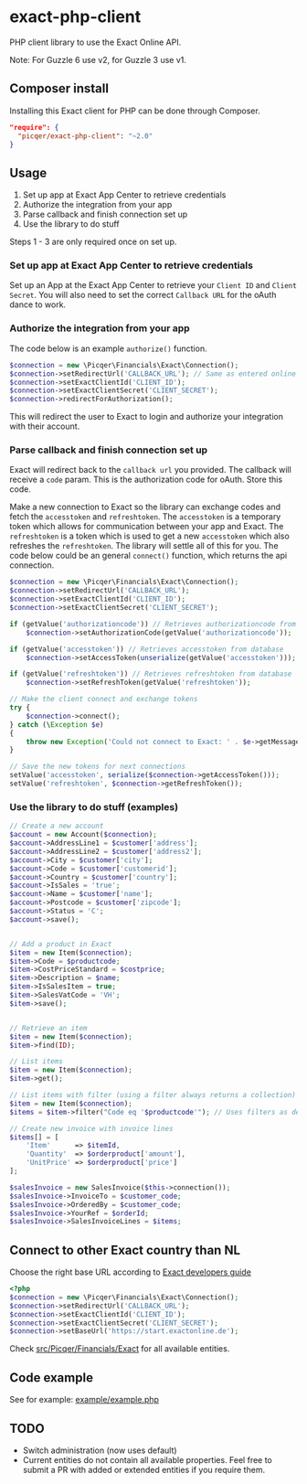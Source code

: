 # exact-php-client

PHP client library to use the Exact Online API.

Note: For Guzzle 6 use v2, for Guzzle 3 use v1.

## Composer install
Installing this Exact client for PHP can be done through Composer.

```json
"require": {
  "picqer/exact-php-client": "~2.0"
}
```

## Usage

1. Set up app at Exact App Center to retrieve credentials
2. Authorize the integration from your app
3. Parse callback and finish connection set up
4. Use the library to do stuff

Steps 1 - 3 are only required once on set up.

### Set up app at Exact App Center to retrieve credentials

Set up an App at the Exact App Center to retrieve your `Client ID` and `Client Secret`.
You will also need to set the correct `Callback URL` for the oAuth dance to work.

### Authorize the integration from your app

The code below is an example `authorize()` function.

```php
$connection = new \Picqer\Financials\Exact\Connection();
$connection->setRedirectUrl('CALLBACK_URL'); // Same as entered online in the App Center
$connection->setExactClientId('CLIENT_ID');
$connection->setExactClientSecret('CLIENT_SECRET');
$connection->redirectForAuthorization();
```

This will redirect the user to Exact to login and authorize your integration with their account.

### Parse callback and finish connection set up
Exact will redirect back to the `callback url` you provided. The callback will receive a `code` param. 
This is the authorization code for oAuth. Store this code.

Make a new connection to Exact so the library can exchange codes and fetch the `accesstoken` and `refreshtoken`.
The `accesstoken` is a temporary token which allows for communication between your app and Exact.
The `refreshtoken` is a token which is used to get a new `accesstoken` which also refreshes the `refreshtoken`. 
The library will settle all of this for you. The code below could be an general `connect()` function, which returns
the api connection.

```php
$connection = new \Picqer\Financials\Exact\Connection();
$connection->setRedirectUrl('CALLBACK_URL');
$connection->setExactClientId('CLIENT_ID');
$connection->setExactClientSecret('CLIENT_SECRET');

if (getValue('authorizationcode')) // Retrieves authorizationcode from database
    $connection->setAuthorizationCode(getValue('authorizationcode'));

if (getValue('accesstoken')) // Retrieves accesstoken from database
    $connection->setAccessToken(unserialize(getValue('accesstoken')));

if (getValue('refreshtoken')) // Retrieves refreshtoken from database
    $connection->setRefreshToken(getValue('refreshtoken'));

// Make the client connect and exchange tokens
try {
    $connection->connect();
} catch (\Exception $e)
{
    throw new Exception('Could not connect to Exact: ' . $e->getMessage());
}

// Save the new tokens for next connections
setValue('accesstoken', serialize($connection->getAccessToken()));
setValue('refreshtoken', $connection->getRefreshToken());
```

### Use the library to do stuff (examples)

```php
// Create a new account
$account = new Account($connection);
$account->AddressLine1 = $customer['address'];
$account->AddressLine2 = $customer['address2'];
$account->City = $customer['city'];
$account->Code = $customer['customerid'];
$account->Country = $customer['country'];
$account->IsSales = 'true';
$account->Name = $customer['name'];
$account->Postcode = $customer['zipcode'];
$account->Status = 'C';
$account->save();


// Add a product in Exact
$item = new Item($connection);
$item->Code = $productcode;
$item->CostPriceStandard = $costprice;
$item->Description = $name;
$item->IsSalesItem = true;
$item->SalesVatCode = 'VH';
$item->save();


// Retrieve an item
$item = new Item($connection);
$item->find(ID);

// List items
$item = new Item($connection);
$item->get();

// List items with filter (using a filter always returns a collection)
$item = new Item($connection);
$items = $item->filter("Code eq '$productcode'"); // Uses filters as described in Exact API docs (odata filters)

// Create new invoice with invoice lines
$items[] = [
    'Item'      => $itemId,
    'Quantity'  => $orderproduct['amount'],
    'UnitPrice' => $orderproduct['price']
];

$salesInvoice = new SalesInvoice($this->connection());
$salesInvoice->InvoiceTo = $customer_code;
$salesInvoice->OrderedBy = $customer_code;
$salesInvoice->YourRef = $orderId;
$salesInvoice->SalesInvoiceLines = $items;
```

## Connect to other Exact country than NL
Choose the right base URL according to [Exact developers guide](https://developers.exactonline.com/#Exact%20Online%20sites.html)

```php
<?php
$connection = new \Picqer\Financials\Exact\Connection();
$connection->setRedirectUrl('CALLBACK_URL');
$connection->setExactClientId('CLIENT_ID');
$connection->setExactClientSecret('CLIENT_SECRET');
$connection->setBaseUrl('https://start.exactonline.de');
```

Check [src/Picqer/Financials/Exact](src/Picqer/Financials/Exact) for all available entities.

## Code example
See for example: [example/example.php](example/example.php)

## TODO
- Switch administration (now uses default)
- Current entities do not contain all available properties. Feel free to submit a PR with added or extended entities if you require them.


